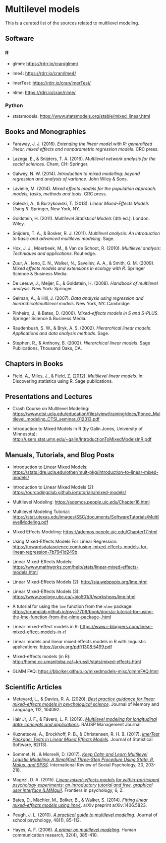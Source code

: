# Multilevel models

This is a curated list of the sources related to multilevel modeling.

## Software

### R

* glmm: https://rdrr.io/cran/glmm/

* lme4: https://rdrr.io/cran/lme4/

* lmerTest: https://rdrr.io/cran/lmerTest/

* nlme: https://rdrr.io/cran/nlme/

### Python

* statsmodels: https://www.statsmodels.org/stable/mixed_linear.html

## Books and Monographies

* Faraway, J. J. (2016). _Extending the linear model with R: generalized linear, mixed effects and nonparametric regression models_. CRC press.

* Lazega, E., & Snijders, T. A. (2016). _Multilevel network analysis for the social sciences_. Cham, CH: Springer.

* Galwey, N. W. (2014). _Introduction to mixed modelling: beyond regression and analysis of variance_. John Wiley & Sons.

* Lavielle, M. (2014). _Mixed effects models for the population approach: models, tasks, methods and tools_. CRC press.

* Gałecki, A., & Burzykowski, T. (2013). _Linear Mixed-Effects Models Using R_. Springer, New York, NY.

* Goldstein, H. (2011). _Multilevel Statistical Models_ (4th ed.). London: Wiley.

* Snijders, T. A., & Bosker, R. J. (2011). _Multilevel analysis: An introduction to basic and advanced multilevel modeling_. Sage. 

* Hox, J. J., Moerbeek, M., & Van de Schoot, R. (2010). _Multilevel analysis: Techniques and applications_. Routledge. 

* Zuur, A., Ieno, E. N., Walker, N., Saveliev, A. A., & Smith, G. M. (2009). _Mixed effects models and extensions in ecology with R_. Springer Science & Business Media.

* De Leeuw, J., Meijer, E., & Goldstein, H. (2008). _Handbook of multilevel analysis_. New York: Springer.

* Gelman, A., & Hill, J. (2007). _Data analysis using regression and hierarchical/multilevel models_. New York, NY: Cambridge. 

* Pinheiro, J., & Bates, D. (2006). _Mixed-effects models in S and S-PLUS_. Springer Science & Business Media.

* Raudenbush, S. W., & Bryk, A. S. (2002). _Hierarchical linear models: Applications and data analysis methods_. Sage.

* Stephen, R., & Anthony, B. (2002). _Hierarchical linear models_. Sage Publications, Thousand Oaks, CA.

## Chapters in Books

* Field, A., Miles, J., & Field, Z. (2012). _Multilevel linear models_. In: Discovering statistics using R. Sage publications.

## Presentations and Lectures

* Crash Course on Multilevel Modeling: https://www.ctsi.ucla.edu/education/files/view/training/docs/Ponce_Multilevel_modeling_CTSI_seminar_012313.pdf

* Introduction to Mixed Models in R (by Galin Jones, University of Minnesota): http://users.stat.umn.edu/~galin/IntroductionToMixedModelsInR.pdf

## Manuals, Tutorials, and Blog Posts

* Introduction to Linear Mixed Models: https://stats.idre.ucla.edu/other/mult-pkg/introduction-to-linear-mixed-models/

* Introduction to Linear Mixed Models (2): https://ourcodingclub.github.io/tutorials/mixed-models/

* Multilevel Modeling: https://ademos.people.uic.edu/Chapter16.html

* Multilevel Modeling Tutorial: https://stat.utexas.edu/images/SSC/documents/SoftwareTutorials/MultilevelModeling.pdf

* Mixed Effects Modeling: https://ademos.people.uic.edu/Chapter17.html

* Using Mixed-Effects Models For Linear Regression: https://towardsdatascience.com/using-mixed-effects-models-for-linear-regression-7b7941d249b

* Linear Mixed-Effects Models: https://www.mathworks.com/help/stats/linear-mixed-effects-models.html

* Linear Mixed-Effects Models (2): http://sia.webpopix.org/lme.html

* Linear Mixed-Effects Models (3): https://www.zoology.ubc.ca/~bio501/R/workshops/lme.html

* A tutorial for using the `lme` function from the `nlme` package: https://crumplab.github.io/psyc7709/book/docs/a-tutorial-for-using-the-lme-function-from-the-nlme-package-.html

* Linear mixed-effect models in R: https://www.r-bloggers.com/linear-mixed-effect-models-in-r/

* Linear models and linear mixed effects models in R with linguistic applications: https://arxiv.org/pdf/1308.5499.pdf

* Mixed-effects models (in R): http://home.cc.umanitoba.ca/~krussll/stats/mixed-effects.html

* GLMM FAQ: https://bbolker.github.io/mixedmodels-misc/glmmFAQ.html


## Scientific Articles

* Meteyard, L., & Davies, R. A. (2020). _[Best practice guidance for linear mixed-effects models in psychological science](https://www.sciencedirect.com/science/article/pii/S0749596X20300061)_. Journal of Memory and Language, 112, 104092.

* Hair Jr, J. F., & Fávero, L. P. (2019). _[Multilevel modeling for longitudinal data: concepts and applications](https://www.emerald.com/insight/content/doi/10.1108/RAUSP-04-2019-0059/full/html)_. RAUSP Management Journal.

* Kuznetsova, A., Brockhoff, P. B., & Christensen, R. H. B. (2017). _[lmerTest Package: Tests in Linear Mixed Effects Models](https://doi.org/10.18637/jss.v082.i13)_. Journal of Statistical Software, 82(13).

* Sommet, N., & Morselli, D. (2017). _[Keep Calm and Learn Multilevel Logistic Modeling: A Simplified Three-Step Procedure Using Stata, R, Mplus, and SPSS](https://serval.unil.ch/resource/serval:BIB_B64BDD5DB9AF.P001/REF.pdf)_. International Review of Social Psychology, 30, 203-218.

* Magezi, D. A. (2015). _[Linear mixed-effects models for within-participant psychology experiments: an introductory tutorial and free, graphical user interface (LMMgui)](https://www.frontiersin.org/articles/10.3389/fpsyg.2015.00002/full)_. Frontiers in psychology, 6, 2.

* Bates, D., Mächler, M., Bolker, B., & Walker, S. (2014). _[Fitting linear mixed-effects models using lme4](https://arxiv.org/abs/1406.5823)_. arXiv preprint arXiv:1406.5823.

* Peugh, J. L. (2010). _[A practical guide to multilevel modeling](https://www.sciencedirect.com/science/article/pii/S0022440509000545)_. Journal of school psychology, 48(1), 85-112.

* Hayes, A. F. (2006). _[A primer on multilevel modeling](https://academic.oup.com/hcr/article-abstract/32/4/385/4210719)_. Human communication research, 32(4), 385-410.

